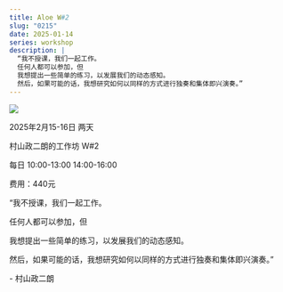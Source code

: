 ```yaml
---
title: Aloe W#2
slug: "0215"
date: 2025-01-14
series: workshop
description: |
  “我不授课，我们一起工作。
  任何人都可以参加，但
  我想提出一些简单的练习，以发展我们的动态感知。
  然后，如果可能的话，我想研究如何以同样的方式进行独奏和集体即兴演奏。”
---
```

![](/images/uploads/p.jpg)

2025年2月15-16日 两天

村山政二朗的工作坊 W#2

每日 10:00-13:00 14:00-16:00

费用：440元



“我不授课，我们一起工作。

任何人都可以参加，但

我想提出一些简单的练习，以发展我们的动态感知。

然后，如果可能的话，我想研究如何以同样的方式进行独奏和集体即兴演奏。”

\- 村山政二朗
